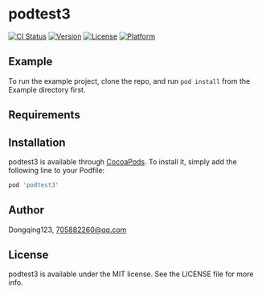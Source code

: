 # podtest3

[![CI Status](https://img.shields.io/travis/Dongqing123/podtest3.svg?style=flat)](https://travis-ci.org/Dongqing123/podtest3)
[![Version](https://img.shields.io/cocoapods/v/podtest3.svg?style=flat)](https://cocoapods.org/pods/podtest3)
[![License](https://img.shields.io/cocoapods/l/podtest3.svg?style=flat)](https://cocoapods.org/pods/podtest3)
[![Platform](https://img.shields.io/cocoapods/p/podtest3.svg?style=flat)](https://cocoapods.org/pods/podtest3)

## Example

To run the example project, clone the repo, and run `pod install` from the Example directory first.

## Requirements

## Installation

podtest3 is available through [CocoaPods](https://cocoapods.org). To install
it, simply add the following line to your Podfile:

```ruby
pod 'podtest3'
```

## Author

Dongqing123, 705882260@qq.com

## License

podtest3 is available under the MIT license. See the LICENSE file for more info.
